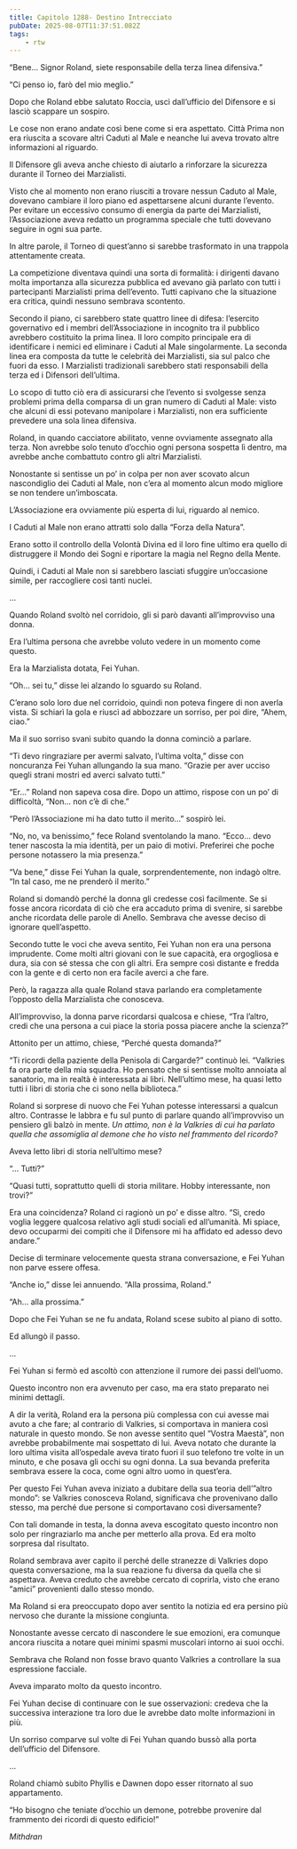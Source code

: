 ```yaml
---
title: Capitolo 1288- Destino Intrecciato
pubDate: 2025-08-07T11:37:51.082Z
tags:
    - rtw
---
```



“Bene… Signor Roland, siete responsabile della terza linea difensiva.”


“Ci penso io, farò del mio meglio.”


Dopo che Roland ebbe salutato Roccia, uscì dall’ufficio del Difensore e si lasciò scappare un sospiro.


Le cose non erano andate così bene come si era aspettato. Città Prima non era riuscita a scovare altri Caduti al Male e neanche lui aveva trovato altre informazioni al riguardo.


Il Difensore gli aveva anche chiesto di aiutarlo a rinforzare la sicurezza durante il Torneo dei Marzialisti.


Visto che al momento non erano riusciti a trovare nessun Caduto al Male, dovevano cambiare il loro piano ed aspettarsene alcuni durante l’evento. Per evitare un eccessivo consumo di energia da parte dei Marzialisti, l’Associazione aveva redatto un programma speciale che tutti dovevano seguire in ogni sua parte.


In altre parole, il Torneo di quest’anno si sarebbe trasformato in una trappola attentamente creata.


La competizione diventava quindi una sorta di formalità: i dirigenti davano molta importanza alla sicurezza pubblica ed avevano già parlato con tutti i partecipanti Marzialisti prima dell’evento. Tutti capivano che la situazione era critica, quindi nessuno sembrava scontento.


Secondo il piano, ci sarebbero state quattro linee di difesa: l’esercito governativo ed i membri dell’Associazione in incognito tra il pubblico avrebbero costituito la prima linea. Il loro compito principale era di identificare i nemici ed eliminare i Caduti al Male singolarmente. La seconda linea era composta da tutte le celebrità dei Marzialisti, sia sul palco che fuori da esso. I Marzialisti tradizionali sarebbero stati responsabili della terza ed i Difensori dell’ultima.


Lo scopo di tutto ciò era di assicurarsi che l’evento si svolgesse senza problemi prima della comparsa di un gran numero di Caduti al Male: visto che alcuni di essi potevano manipolare i Marzialisti, non era sufficiente prevedere una sola linea difensiva.


Roland, in quando cacciatore abilitato, venne ovviamente assegnato alla terza. Non avrebbe solo tenuto d’occhio ogni persona sospetta lì dentro, ma avrebbe anche combattuto contro gli altri Marzialisti.


Nonostante si sentisse un po’ in colpa per non aver scovato alcun nascondiglio dei Caduti al Male, non c’era al momento alcun modo migliore se non tendere un’imboscata.


L’Associazione era ovviamente più esperta di lui, riguardo al nemico.


I Caduti al Male non erano attratti solo dalla “Forza della Natura”.


Erano sotto il controllo della Volontà Divina ed il loro fine ultimo era quello di distruggere il Mondo dei Sogni e riportare la magia nel Regno della Mente.


Quindi, i Caduti al Male non si sarebbero lasciati sfuggire un’occasione simile, per raccogliere così tanti nuclei.


…


Quando Roland svoltò nel corridoio, gli si parò davanti all’improvviso una donna.


Era l’ultima persona che avrebbe voluto vedere in un momento come questo.


Era la Marzialista dotata, Fei Yuhan.


“Oh… sei tu,” disse lei alzando lo sguardo su Roland.


C’erano solo loro due nel corridoio, quindi non poteva fingere di non averla vista. Si schiarì la gola e riuscì ad abbozzare un sorriso, per poi dire, “Ahem, ciao.”


Ma il suo sorriso svanì subito quando la donna cominciò a parlare.


“Ti devo ringraziare per avermi salvato, l’ultima volta,” disse con noncuranza Fei Yuhan allungando la sua mano. “Grazie per aver ucciso quegli strani mostri ed averci salvato tutti.”


“Er…” Roland non sapeva cosa dire. Dopo un attimo, rispose con un po’ di difficoltà, “Non… non c’è di che.”


“Però l’Associazione mi ha dato tutto il merito…” sospirò lei.


“No, no, va benissimo,” fece Roland sventolando la mano. “Ecco… devo tener nascosta la mia identità, per un paio di motivi. Preferirei che poche persone notassero la mia presenza.”


“Va bene,” disse Fei Yuhan la quale, sorprendentemente, non indagò oltre. “In tal caso, me ne prenderò il merito.”


Roland si domandò perché la donna gli credesse così facilmente. Se si fosse ancora ricordata di ciò che era accaduto prima di svenire, si sarebbe anche ricordata delle parole di Anello. Sembrava che avesse deciso di ignorare quell’aspetto.


Secondo tutte le voci che aveva sentito, Fei Yuhan non era una persona imprudente. Come molti altri giovani con le sue capacità, era orgogliosa e dura, sia con sé stessa che con gli altri. Era sempre così distante e fredda con la gente e di certo non era facile averci a che fare.


Però, la ragazza alla quale Roland stava parlando era completamente l’opposto della Marzialista che conosceva.


All’improvviso, la donna parve ricordarsi qualcosa e chiese, “Tra l’altro, credi che una persona a cui piace la storia possa piacere anche la scienza?”


Attonito per un attimo, chiese, “Perché questa domanda?”


“Ti ricordi della paziente della Penisola di Cargarde?” continuò lei. “Valkries fa ora parte della mia squadra. Ho pensato che si sentisse molto annoiata al sanatorio, ma in realtà è interessata ai libri. Nell’ultimo mese, ha quasi letto tutti i libri di storia che ci sono nella biblioteca.”


Roland si sorprese di nuovo che Fei Yuhan potesse interessarsi a qualcun altro. Contrasse le labbra e fu sul punto di parlare quando all’improvviso un pensiero gli balzò in mente. <em>Un attimo, non è la Valkries di cui ha parlato quella che assomiglia al demone che ho visto nel frammento del ricordo?</em>


Aveva letto libri di storia nell’ultimo mese?


“… Tutti?”


“Quasi tutti, soprattutto quelli di storia militare. Hobby interessante, non trovi?”


Era una coincidenza? Roland ci ragionò un po’ e disse altro. “Sì, credo voglia leggere qualcosa relativo agli studi sociali ed all’umanità. Mi spiace, devo occuparmi dei compiti che il Difensore mi ha affidato ed adesso devo andare.”


Decise di terminare velocemente questa strana conversazione, e Fei Yuhan non parve essere offesa.


“Anche io,” disse lei annuendo. “Alla prossima, Roland.”


“Ah… alla prossima.”


Dopo che Fei Yuhan se ne fu andata, Roland scese subito al piano di sotto.


Ed allungò il passo.


…


Fei Yuhan si fermò ed ascoltò con attenzione il rumore dei passi dell’uomo.


Questo incontro non era avvenuto per caso, ma era stato preparato nei minimi dettagli.


A dir la verità, Roland era la persona più complessa con cui avesse mai avuto a che fare; al contrario di Valkries, si comportava in maniera così naturale in questo mondo. Se non avesse sentito quel “Vostra Maestà”, non avrebbe probabilmente mai sospettato di lui. Aveva notato che durante la loro ultima visita all’ospedale aveva tirato fuori il suo telefono tre volte in un minuto, e che posava gli occhi su ogni donna. La sua bevanda preferita sembrava essere la coca, come ogni altro uomo in quest’era.


Per questo Fei Yuhan aveva iniziato a dubitare della sua teoria dell’”altro mondo”: se Valkries conosceva Roland, significava che provenivano dallo stesso, ma perché due persone si comportavano così diversamente?


Con tali domande in testa, la donna aveva escogitato questo incontro non solo per ringraziarlo ma anche per metterlo alla prova. Ed era molto sorpresa dal risultato.


Roland sembrava aver capito il perché delle stranezze di Valkries dopo questa conversazione, ma la sua reazione fu diversa da quella che si aspettava. Aveva creduto che avrebbe cercato di coprirla, visto che erano “amici” provenienti dallo stesso mondo.


Ma Roland si era preoccupato dopo aver sentito la notizia ed era persino più nervoso che durante la missione congiunta.


Nonostante avesse cercato di nascondere le sue emozioni, era comunque ancora riuscita a notare quei minimi spasmi muscolari intorno ai suoi occhi.


Sembrava che Roland non fosse bravo quanto Valkries a controllare la sua espressione facciale.


Aveva imparato molto da questo incontro.


Fei Yuhan decise di continuare con le sue osservazioni: credeva che la successiva interazione tra loro due le avrebbe dato molte informazioni in più.


Un sorriso comparve sul volte di Fei Yuhan quando bussò alla porta dell’ufficio del Difensore.


…


Roland chiamò subito Phyllis e Dawnen dopo esser ritornato al suo appartamento.


“Ho bisogno che teniate d’occhio un demone, potrebbe provenire dal frammento dei ricordi di questo edificio!”






<em>Mithdran </em>








                                


                                



